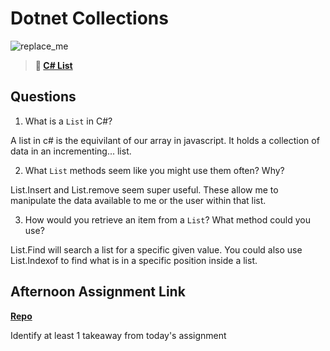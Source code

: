 # Dotnet Collections

![replace_me](https://codeworks.blob.core.windows.net/public/assets/img/illustrations/placeholder.svg)

> **📖 [C# List](https://codeworksacademy.com/fs-student-guide/resources/wk10/02-List-Methods)**

## Questions

1. What is a `List` in C#?

A list in c# is the equivilant of our array in javascript. It holds a collection of data in an incrementing... list.

2. What `List` methods seem like you might use them often? Why?

List.Insert and List.remove seem super useful. These allow me to manipulate the data available to me or the user within that list. 

3. How would you retrieve an item from a `List`? What method could you use?

List.Find will search a list for a specific given value. You could also use List.Indexof to find what is in a specific position inside a list. 

## Afternoon Assignment Link

**[Repo](https://github.com/IsaacDuff/GregsList-CSharp/settings/pages)**

Identify at least 1 takeaway from today's assignment
